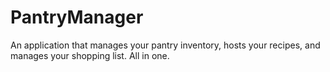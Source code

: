 # PantryManager
An application that manages your pantry inventory, hosts your recipes, and manages your shopping list. All in one.
